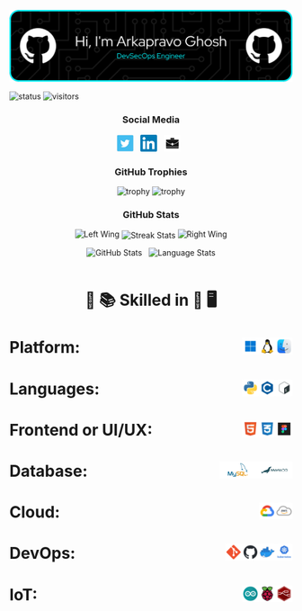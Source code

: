 <p align="center"><img src="images/header/github-header-image.png" /></p>

![status](https://img.shields.io/badge/Btw-I%20use%20Arch-blue)
![visitors](https://visitor-badge.laobi.icu/badge?page_id=Arkapravo-Ghosh.Arkapravo-Ghosh)

<h3 align="center">Social Media</h3>

<p align="center">
<a href="https://twitter.com/ArkapravoGhosh1"><img height="30" src="images/social/t.jpg" alt="Twitter"></a>&nbsp;&nbsp;
<a href="https://www.linkedin.com/in/arkapravo-ghosh/"><img height="30" src="images/social/l.png" alt="LinkedIn"></a>&nbsp;&nbsp;
<a href="https://raw.githubusercontent.com/Arkapravo-Ghosh/ark-resume/main/Arkapravo_Ghosh_Resume.pdf"><img height="30" src="images/social/p.jpg" alt="Resume"></a>&nbsp;&nbsp;
</p>

<h3 align="center">GitHub Trophies</h3>
<div align="center">

![trophy](https://github-profile-trophy.vercel.app/?username=Arkapravo-Ghosh&theme=dark_lover&no-frame=true&no-bg=true&margin-w=4&column=5&title=MultiLanguage,Joined2020,Commits,Followers,Stars)
![trophy](https://github-profile-trophy.vercel.app/?username=Arkapravo-Ghosh&theme=dark_lover&no-frame=true&no-bg=true&margin-w=4&column=3&title=PullRequest,Repositories,Issues)
</div>
<h3 align="center">GitHub Stats</h3>
<div align="center">

<img height="140" width="140" src="https://user-images.githubusercontent.com/78967360/158388511-9b4590dc-96f5-402a-9b6b-b51add4efc70.png" alt="Left Wing">
<img align="center" src="https://github-readme-streak-stats.herokuapp.com/?user=Arkapravo-Ghosh&theme=windows-dark&hide_border=true" alt="Streak Stats">
<img height="140" width="140" src="https://user-images.githubusercontent.com/78967360/158388859-2bac10f7-efd5-45d7-93bb-777271b5426f.png" alt="Right Wing">
<p></p>
</div>
<div align=center>
<img src="https://github-readme-stats.vercel.app/api?username=Arkapravo-Ghosh&show_icons=true&locale=en&theme=github_dark&hide_border=true&bg_color=000000" alt="GitHub Stats">
&nbsp;
<img align=top src="https://github-readme-stats.vercel.app/api/top-langs?username=Arkapravo-Ghosh&show_icons=true&locale=en&theme=github_dark&hide_border=true&bg_color=000000&layout=compact&langs_count=10&hide=javascript,assembly,fortran,rust,java,r,dart,c%23,jupyter%20notebook,c%2B%2B" height="195px" alt="Language Stats">
</div>
<br>
<h1 align=center>

:open_book: :books: Skilled in :closed_book: :desktop_computer:
</h1>

<h1>Platform:&nbsp;&nbsp;
<img src="images/platform/macos.png" height="30" alt="macOS" align=right>&nbsp;&nbsp;
<img src="images/platform/linux.png" height="30" alt="Linux" align=right>&nbsp;&nbsp;
<img src="images/platform/windows.png" height="30" alt="Windows" align=right>&nbsp;&nbsp;
</h1>

<h1>Languages:&nbsp;&nbsp;
<img src="images/pl/bash.png" height="30" alt="Bash" align=right>&nbsp;&nbsp;
<img src="images/pl/c.png" height="30" alt="C" align=right>&nbsp;&nbsp;
<img src="images/pl/python.png" height="30" alt="Python" align=right>&nbsp;&nbsp;
</h1>

<h1>Frontend or UI/UX:&nbsp;&nbsp;
<img src="images/frontend/figma.png" height="30" alt="Figma" align=right>&nbsp;&nbsp;
<img src="images/frontend/css.png" height="30" alt="CSS" align=right>&nbsp;&nbsp;
<img src="images/frontend/html.png" height="30" alt="HTML" align=right>&nbsp;&nbsp;
</h1>

<h1>Database:&nbsp;&nbsp;
<img src="images/db/mariadb.png" height="30" alt="MariaDB" align=right>&nbsp;&nbsp;
<img src="images/db/mysql.png" height="30" alt="MySQL" align=right>&nbsp;&nbsp;
</h1>

<h1>Cloud:&nbsp;&nbsp;
<img src="images/cloud/aws.png" height="30" alt="Amazon Web Services" align=right>&nbsp;&nbsp;
<img src="images/cloud/gcp.png" height="30" alt="Google Cloud Platform" align=right>&nbsp;&nbsp;
</h1>

<h1>DevOps:&nbsp;&nbsp;
<img src="images/cloud/kubernetes.png" height="30" alt="Kubernetes" align=right>&nbsp;&nbsp;
<img src="images/cloud/docker.png" height="30" alt="Docker" align=right>&nbsp;&nbsp;
<img src="images/cloud/github.png" height="30" alt="GitHub" align=right>&nbsp;&nbsp;
<img src="images/cloud/git.png" height="30" alt="Git" align=right>&nbsp;&nbsp;
</h1>

<h1>IoT:&nbsp;&nbsp;
<img src="images/iot/node-red.png" height="30" alt="Node-RED" align=right>&nbsp;&nbsp;
<img src="images/iot/rpi.png" height="30" alt="Raspberry Pi" align=right>&nbsp;&nbsp;
<img src="images/iot/arduino.png" height="30" alt="Arduino" align=right>&nbsp;&nbsp;
</h1>
